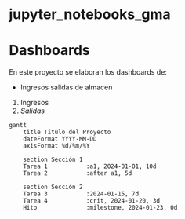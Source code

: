# jupyter_notebooks_gma

# Dashboards

En este proyecto se elaboran los dashboards de:
- Ingresos salidas de almacen
1. Ingresos
2. *Salidas*

```
gantt
    title Título del Proyecto
    dateFormat YYYY-MM-DD
    axisFormat %d/%m/%Y

    section Sección 1
    Tarea 1           :a1, 2024-01-01, 10d
    Tarea 2           :after a1, 5d

    section Sección 2
    Tarea 3           :2024-01-15, 7d
    Tarea 4           :crit, 2024-01-20, 3d
    Hito              :milestone, 2024-01-23, 0d

```
